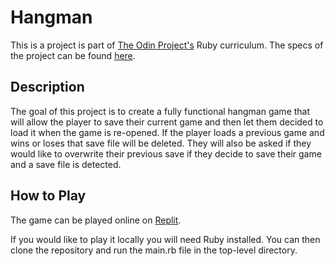 # Hangman
This is a project is part of [The Odin Project's](https://www.theodinproject.com/) Ruby curriculum. The specs of the project can be found [here](https://www.theodinproject.com/paths/full-stack-ruby-on-rails/courses/ruby-programming/lessons/hangman).

## Description
The goal of this project is to create a fully functional hangman game that will allow the player to save their current game and then let them decided to load it when the game is re-opened. If the player loads a previous game and wins or loses that save file will be deleted. They will also be asked if they would like to overwrite their previous save if they decide to save their game and a save file is detected.

## How to Play
The game can be played online on [Replit](https://replit.com/@drossano1/hangman#.replit).

If you would like to play it locally you will need Ruby installed. You can then clone the repository and run the main.rb file in the top-level directory.